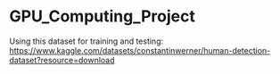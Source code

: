 # GPU_Computing_Project

Using this dataset for training and testing:
https://www.kaggle.com/datasets/constantinwerner/human-detection-dataset?resource=download
